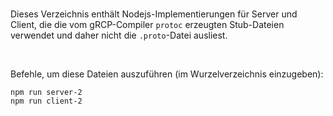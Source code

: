 <br>

Dieses Verzeichnis enthält Nodejs-Implementierungen für Server und Client, die die vom
gRCP-Compiler `protoc` erzeugten Stub-Dateien verwendet und daher nicht die `.proto`-Datei 
ausliest.

<br>

Befehle, um diese Dateien auszuführen (im Wurzelverzeichnis einzugeben):
```
npm run server-2
npm run client-2
```